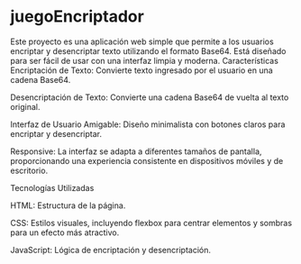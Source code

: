 # juegoEncriptador
Este proyecto es una aplicación web simple que permite a los usuarios encriptar y desencriptar texto utilizando el formato Base64. Está diseñado para ser fácil de usar con una interfaz limpia y moderna.
Características
Encriptación de Texto: Convierte texto ingresado por el usuario en una cadena Base64.

Desencriptación de Texto: Convierte una cadena Base64 de vuelta al texto original.

Interfaz de Usuario Amigable: Diseño minimalista con botones claros para encriptar y desencriptar.

Responsive: La interfaz se adapta a diferentes tamaños de pantalla, proporcionando una experiencia consistente en dispositivos móviles y de escritorio.

Tecnologías Utilizadas

HTML: Estructura de la página.

CSS: Estilos visuales, incluyendo flexbox para centrar elementos y sombras para un efecto más atractivo.

JavaScript: Lógica de encriptación y desencriptación.
